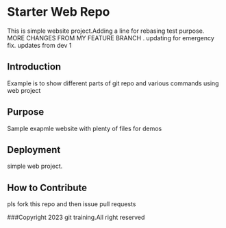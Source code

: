 # Starter Web Repo

This is simple website project.Adding a line for rebasing test purpose.
MORE CHANGES FROM MY FEATURE BRANCH . updating for emergency fix.
updates from dev 1

## Introduction

Example is to show different parts of git repo and various commands using web  project

## Purpose

Sample  exapmle website with plenty of files for demos

## Deployment

simple web project.

## How to Contribute
 pls fork this repo and then issue pull requests

###Copyright
2023 git training.All right reserved
